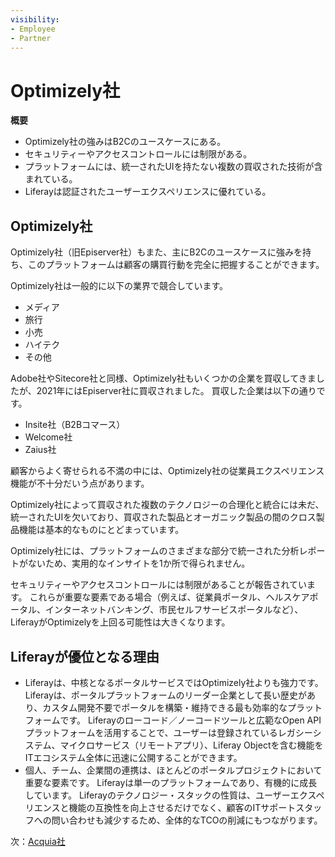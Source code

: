 ```yaml
---
visibility:
- Employee
- Partner
---
```

# Optimizely社

**概要**

* Optimizely社の強みはB2Cのユースケースにある。
* セキュリティーやアクセスコントロールには制限がある。
* プラットフォームには、統一されたUIを持たない複数の買収された技術が含まれている。
* Liferayは認証されたユーザーエクスペリエンスに優れている。

## Optimizely社

Optimizely社（旧Episerver社）もまた、主にB2Cのユースケースに強みを持ち、このプラットフォームは顧客の購買行動を完全に把握することができます。

Optimizely社は一般的に以下の業界で競合しています。

* メディア
* 旅行
* 小売
* ハイテク
* その他

Adobe社やSitecore社と同様、Optimizely社もいくつかの企業を買収してきましたが、2021年にはEpiserver社に買収されました。 買収した企業は以下の通りです。

* Insite社（B2Bコマース）
* Welcome社
* Zaius社

顧客からよく寄せられる不満の中には、Optimizely社の従業員エクスペリエンス機能が不十分だいう点があります。

Optimizely社によって買収された複数のテクノロジーの合理化と統合には未だ、統一されたUIを欠いており、買収された製品とオーガニック製品の間のクロス製品機能は基本的なものにとどまっています。

Optimizely社には、プラットフォームのさまざまな部分で統一された分析レポートがないため、実用的なインサイトを1か所で得られません。

セキュリティーやアクセスコントロールには制限があることが報告されています。 これらが重要な要素である場合（例えば、従業員ポータル、ヘルスケアポータル、インターネットバンキング、市民セルフサービスポータルなど）、LiferayがOptimizelyを上回る可能性は大きくなります。

## Liferayが優位となる理由

* Liferayは、中核となるポータルサービスではOptimizely社よりも強力です。 Liferayは、ポータルプラットフォームのリーダー企業として長い歴史があり、カスタム開発不要でポータルを構築・維持できる最も効率的なプラットフォームです。 Liferayのローコード／ノーコードツールと広範なOpen APIプラットフォームを活用することで、ユーザーは登録されているレガシーシステム、マイクロサービス（リモートアプリ）、Liferay Objectを含む機能をITエコシステム全体に迅速に公開することができます。
* 個人、チーム、企業間の連携は、ほとんどのポータルプロジェクトにおいて重要な要素です。 Liferayは単一のプラットフォームであり、有機的に成長しています。 Liferayのテクノロジー・スタックの性質は、ユーザーエクスペリエンスと機能の互換性を向上させるだけでなく、顧客のITサポートスタッフへの問い合わせも減少するため、全体的なTCOの削減にもつながります。

次：[Acquia社](./acquia.md)
